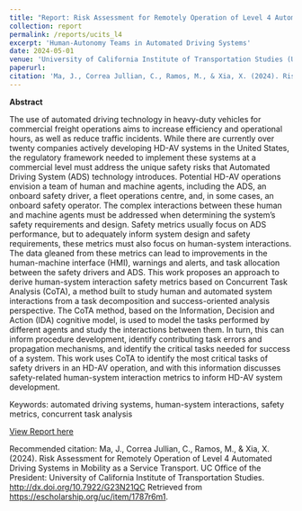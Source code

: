 ```yaml
---
title: "Report: Risk Assessment for Remotely Operation of Level 4 Automated Driving Systems in Mobility as a Service Transport"
collection: report
permalink: /reports/ucits_l4
excerpt: 'Human-Autonomy Teams in Automated Driving Systems'
date: 2024-05-01
venue: 'University of California Institute of Transportation Studies (UC-ITS)'
paperurl: 
citation: 'Ma, J., Correa Jullian, C., Ramos, M., & Xia, X. (2024). Risk Assessment for Remotely Operation of Level 4 Automated Driving Systems in Mobility as a Service Transport. UC Office of the President: University of California Institute of Transportation Studies. http://dx.doi.org/10.7922/G23N21QC Retrieved from https://escholarship.org/uc/item/1787r6m1'
---
```

**Abstract**

The use of automated driving technology in heavy-duty vehicles for commercial freight operations aims to increase efficiency and operational hours, as well as reduce traffic incidents. While there are currently over twenty companies actively developing HD-AV systems in the United States, the regulatory framework needed to implement these systems at a commercial level must address the unique safety risks that Automated Driving System (ADS) technology introduces. Potential HD-AV operations envision a team of human and machine agents, including the ADS, an onboard safety driver, a fleet operations centre, and, in some cases, an onboard safety operator. The complex interactions between these human and machine agents must be addressed when determining the system’s safety requirements and design. Safety metrics usually focus on ADS performance, but to adequately inform system design and safety requirements, these metrics must also focus on human-system interactions. The data gleaned from these metrics can lead to improvements in the human-machine interface (HMI), warnings and alerts, and task allocation between the safety drivers and ADS. This work proposes an approach to derive human-system interaction safety metrics based on Concurrent Task Analysis (CoTA), a method built to study human and automated system interactions from a task decomposition and success-oriented analysis perspective. The CoTA method, based on the Information, Decision and Action (IDA) cognitive model, is used to model the tasks performed by different agents and study the interactions between them. In turn, this can inform procedure development, identify contributing task errors and propagation mechanisms, and identify the critical tasks needed for success of a system. This work uses CoTA to identify the most critical tasks of safety drivers in an HD-AV operation, and with this information discusses safety-related human-system interaction metrics to inform HD-AV system development.

Keywords: automated driving systems, human-system interactions, safety metrics, concurrent task analysis

[View Report here](https://escholarship.org/uc/item/1787r6m1)

Recommended citation: Ma, J., Correa Jullian, C., Ramos, M., & Xia, X. (2024). Risk Assessment for Remotely Operation of Level 4 Automated Driving Systems in Mobility as a Service Transport. UC Office of the President: University of California Institute of Transportation Studies. http://dx.doi.org/10.7922/G23N21QC Retrieved from https://escholarship.org/uc/item/1787r6m1.
